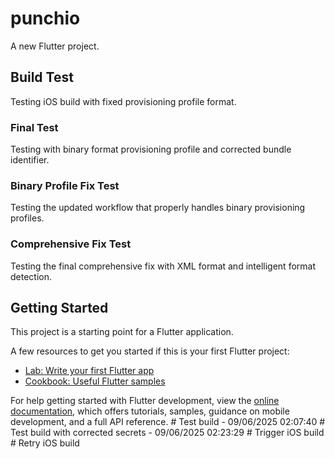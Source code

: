 # punchio

A new Flutter project.

## Build Test
Testing iOS build with fixed provisioning profile format.

### Final Test
Testing with binary format provisioning profile and corrected bundle identifier.

### Binary Profile Fix Test
Testing the updated workflow that properly handles binary provisioning profiles.

### Comprehensive Fix Test
Testing the final comprehensive fix with XML format and intelligent format detection.

## Getting Started

This project is a starting point for a Flutter application.

A few resources to get you started if this is your first Flutter project:

- [Lab: Write your first Flutter app](https://docs.flutter.dev/get-started/codelab)
- [Cookbook: Useful Flutter samples](https://docs.flutter.dev/cookbook)

For help getting started with Flutter development, view the
[online documentation](https://docs.flutter.dev/), which offers tutorials,
samples, guidance on mobile development, and a full API reference.
#   T e s t   b u i l d   -   0 9 / 0 6 / 2 0 2 5   0 2 : 0 7 : 4 0  
 #   T e s t   b u i l d   w i t h   c o r r e c t e d   s e c r e t s   -   0 9 / 0 6 / 2 0 2 5   0 2 : 2 3 : 2 9  
 #   T r i g g e r   i O S   b u i l d  
 #   R e t r y   i O S   b u i l d  
 